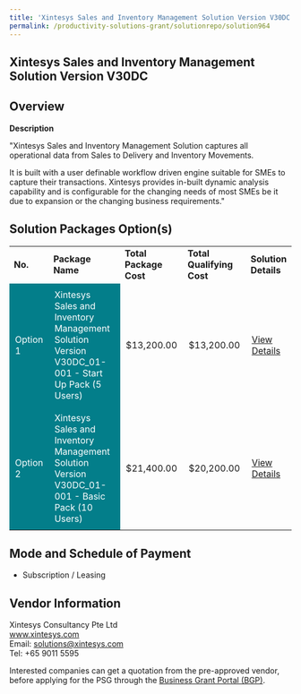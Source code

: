 ```yaml
---
title: 'Xintesys Sales and Inventory Management Solution Version V30DC'
permalink: /productivity-solutions-grant/solutionrepo/solution964
---
```


## Xintesys Sales and Inventory Management Solution Version V30DC

## Overview

**Description**

"Xintesys Sales and Inventory Management Solution captures all operational data from Sales to Delivery and Inventory Movements. 

It is built with a user definable workflow driven engine suitable for SMEs to capture their transactions. Xintesys provides in-built dynamic analysis capability and is configurable for the changing needs of most SMEs be it due to expansion or the changing business requirements."


## Solution Packages Option(s)

<table>
<tr>
<td><b>No.</b></td>
<td><b>Package Name</b></td>
<td><b>Total Package Cost</b></td>
<td><b>Total Qualifying Cost</b></td>
<td><b>Solution Details</b></td>
</tr>
<tr>
<td style='padding: 10px; background-color: #037E8A; color: #FFFFFF;'>Option 1</td>
<td style='padding: 10px; background-color: #037E8A; color: #FFFFFF;'>Xintesys Sales and Inventory Management Solution Version V30DC_01-001 - Start Up Pack (5 Users)</td>
<td style='padding: 10px;'>$13,200.00</td>
<td style='padding: 10px;'>$13,200.00</td>
<td style='padding: 10px;'><a href='https://www.gobusiness.gov.sg/images/psg/Xintesys_Consultanc_20200109_Annex_3_20200625143843_Part_1.pdf' target='_blank'>View Details</a></td>
</tr>
<tr>
<td style='padding: 10px; background-color: #037E8A; color: #FFFFFF;'>Option 2</td>
<td style='padding: 10px; background-color: #037E8A; color: #FFFFFF;'>Xintesys Sales and Inventory Management Solution Version V30DC_01-001 - Basic Pack (10 Users)</td>
<td style='padding: 10px;'>$21,400.00</td>
<td style='padding: 10px;'>$20,200.00</td>
<td style='padding: 10px;'><a href='https://www.gobusiness.gov.sg/images/psg/Xintesys_Consultanc_20200109_Annex_3_20200625143843_Part_2.pdf' target='_blank'>View Details</a></td>
</tr>
</table>

## Mode and Schedule of Payment

 - Subscription / Leasing

## Vendor Information

 Xintesys Consultancy Pte Ltd<br>www.xintesys.com<br>Email: solutions@xintesys.com<br>Tel: +65 9011 5595

Interested companies can get a quotation from the pre-approved vendor, before applying for the PSG through the <a href='https://www.businessgrants.gov.sg/' target='_blank' rel='noopener'>Business Grant Portal (BGP)</a>.

<script src="/jquery/resize-tables.js"></script>
